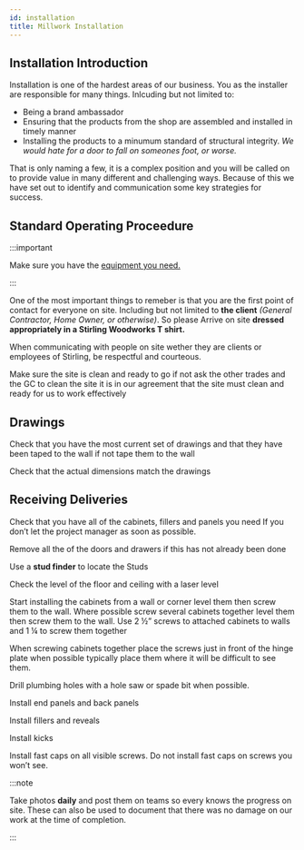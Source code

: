 ```yaml
---
id: installation
title: Millwork Installation
---
```


## Installation Introduction

Installation is one of the hardest areas of our business. You as the installer are responsible for many things. Inlcuding but not limited to:

* Being a brand ambassador
* Ensuring that the products from the shop are assembled and installed in timely manner
* Installing the products to a minumum standard of structural integrity. _We would hate for a door to fall on someones foot, or worse._

That is only naming a few, it is a complex position and you will be called on to provide value in many different and challenging ways. Because of this we have set out to identify and communication some key strategies for success. 

## Standard Operating Proceedure

:::important

Make sure you have the [equipment you need.](toollist.md)

:::

One of the most important things to remeber is that you are the first point of contact for everyone on site. Including but not limited to **the client** _(General Contractor, Home Owner, or otherwise)_. So please Arrive on site **dressed appropriately in a Stirling Woodworks T shirt.**

When communicating with people on site wether they are clients or employees of Stirling, be respectful and courteous.

Make sure the site is clean and ready to go if not ask the other trades and the GC to clean the site it is in our agreement that the site must clean and ready for us to work effectively

## Drawings

Check that you have the most current set of drawings and that they have been taped to the wall if not tape them to the wall 

Check that the actual dimensions match the drawings 

## Receiving Deliveries

Check that you have all of the cabinets, fillers and panels you need If you don’t let the project manager as soon as possible.

Remove all the of the doors and drawers if this has not already been done

Use a **stud finder** to locate the Studs 

Check the level of the floor and ceiling with a laser level

Start installing the cabinets from a wall or corner level them then screw them to the wall. Where possible screw several cabinets together level them then screw them to the wall. Use 2 ½” screws to attached cabinets to walls and 1 ¼ to screw them together 

When screwing cabinets together place the screws just in front of the hinge plate when possible typically place them where it will be difficult to see them.

Drill plumbing holes with a hole saw or spade bit when possible. 

Install end panels and back panels 

Install fillers and reveals 

Install kicks 

Install fast caps on all visible screws. Do not install fast caps on screws you won’t see.

:::note

Take photos **daily** and post them on teams so every knows the progress on site. These can also be used to document that there was no damage on our work at the time of completion.

:::